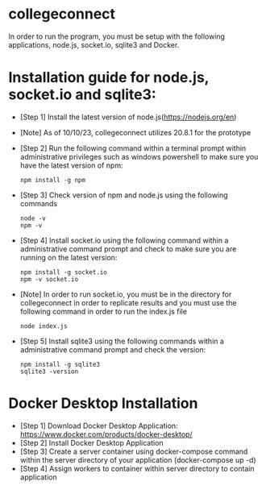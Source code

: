 # collegeconnect
In order to run the program, you must be setup with the following applications, node.js, socket.io, sqlite3 and Docker.
# Installation guide for node.js, socket.io and sqlite3:
- [Step 1] Install the latest version of node.js(https://nodejs.org/en)
- [Note] As of 10/10/23, collegeconnect utilizes 20.8.1 for the prototype 
- [Step 2] Run the following command within a terminal prompt within administrative privileges such as windows powershell to make sure you have the latest version of  npm:
    ```
    npm install -g npm
    ```
- [Step 3] Check version of npm and node.js using the following commands
    ```
    node -v
    npm -v
    ```

- [Step 4] Install socket.io using the following command within a administrative command prompt and check to make sure you are running on the latest version:
    ```
    npm install -g socket.io 
    npm -v socket.io
    ```
- [Note] In order to run socket.io, you must be in the directory for collegeconnect in order to replicate results and you must use the following command in order to run the index.js file
    ```
    node index.js
    ```
- [Step 5] Install sqlite3 using the following commands within a administrative command prompt and check the version:
     ```
     npm install -g sqlite3
     sqlite3 -version
     ```


# Docker Desktop Installation
- [Step 1] Download Docker Desktop Application: https://www.docker.com/products/docker-desktop/
- [Step 2] Install Docker Desktop Application
- [Step 3] Create a server container using docker-compose command within the server directory of your application (docker-compose up -d)
- [Step 4] Assign workers to container within server directory to contain application